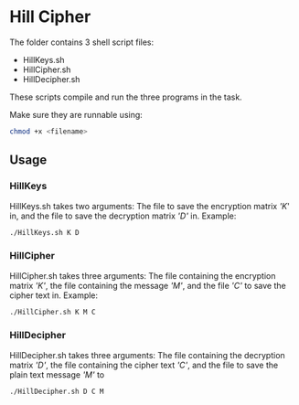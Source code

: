 # Hill Cipher

The folder contains 3 shell script files:

- HillKeys.sh
- HillCipher.sh
- HillDecipher.sh

These scripts compile and run the three programs in the task.

Make sure they are runnable using:

```bash
chmod +x <filename>
```

## Usage

### HillKeys

HillKeys.sh takes two arguments:
The file to save the encryption matrix _'K_' in,
and the file to save the decryption matrix _'D'_ in. Example:

```bash
./HillKeys.sh K D
```

### HillCipher

HillCipher.sh takes three arguments:
The file containing the encryption matrix _'K'_, the file containing the message _'M'_,
and the file _'C'_ to save the cipher text in. Example:

```bash
./HillCipher.sh K M C
```

### HillDecipher
HillDecipher.sh takes three arguments:
The file containing the decryption matrix _'D'_, the file containing the
cipher text _'C'_, and the file to save the plain text message _'M'_ to

```bash
./HillDecipher.sh D C M
```
